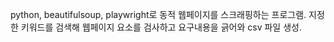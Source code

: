 python, beautifulsoup, playwright로 동적 웹페이지를 스크래핑하는 프로그램. 지정한 키워드를 검색해 웹페이지 요소를 검사하고 요구내용을 긁어와 csv 파일 생성.
